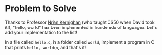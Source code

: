 # Problem to Solve
Thanks to Professor [Nrian Kernighan](https://en.wikipedia.org/wiki/Brian_Kernighan) (who taught CS50 when David took it!), "hello, world" has been implemented in hundereds of languages. Let's add your implementation to the list!

In a file called `hello.c`, in a folder called `world`, implement a program in C that prints `hello, world\n`, and that's it!
